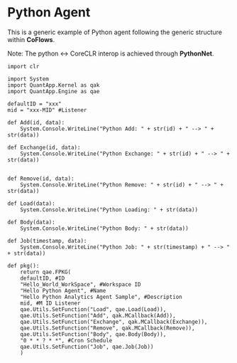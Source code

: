 Python Agent
===
This is a generic example of Python agent following the generic structure within **CoFlows**.

Note: The python <-> CoreCLR interop is achieved through **PythonNet**.

    import clr

    import System
    import QuantApp.Kernel as qak
    import QuantApp.Engine as qae

    defaultID = "xxx"
    mid = "xxx-MID" #Listener

    def Add(id, data):
        System.Console.WriteLine("Python Add: " + str(id) + " --> " + str(data))
        
    def Exchange(id, data):
        System.Console.WriteLine("Python Exchange: " + str(id) + " --> " + str(data))
        
        
    def Remove(id, data):
        System.Console.WriteLine("Python Remove: " + str(id) + " --> " + str(data))
        
    def Load(data):
        System.Console.WriteLine("Python Loading: " + str(data))
        
    def Body(data):
        System.Console.WriteLine("Python Body: " + str(data))

    def Job(timestamp, data):
        System.Console.WriteLine("Python Job: " + str(timestamp) + " --> " + str(data))

    def pkg():
        return qae.FPKG(
        defaultID, #ID
        "Hello_World_WorkSpace", #Workspace ID
        "Hello Python Agent", #Name
        "Hello Python Analytics Agent Sample", #Description
        mid, #M ID Listener
        qae.Utils.SetFunction("Load", qae.Load(Load)), 
        qae.Utils.SetFunction("Add", qak.MCallback(Add)), 
        qae.Utils.SetFunction("Exchange", qak.MCallback(Exchange)), 
        qae.Utils.SetFunction("Remove", qak.MCallback(Remove)), 
        qae.Utils.SetFunction("Body", qae.Body(Body)), 
        "0 * * ? * *", #Cron Schedule
        qae.Utils.SetFunction("Job", qae.Job(Job))
        )